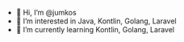- 👋 Hi, I’m @jumkos
- 👀 I’m interested in Java, Kontlin, Golang, Laravel
- 🌱 I’m currently learning Kontlin, Golang, Laravel

<!---
jumkos/jumkos is a ✨ special ✨ repository because its `README.md` (this file) appears on your GitHub profile.
You can click the Preview link to take a look at your changes.
--->
